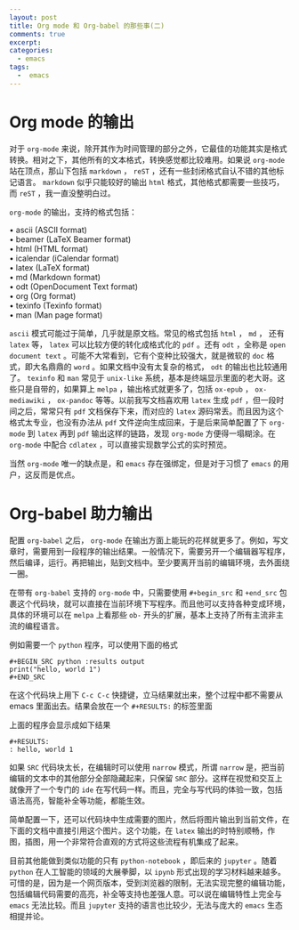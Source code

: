 ```yaml
---
layout: post
title: Org mode 和 Org-babel 的那些事(二)
comments: true
excerpt: 
categories:
  - emacs  
tags:
  -  emacs
---
```



# Org mode 的输出

对于 `org-mode` 来说，除开其作为时间管理的部分之外，它最佳的功能其实是格式转换。相对之下，其他所有的文本格式，转换感觉都比较难用。如果说 `org-mode` 站在顶点，那山下包括 `markdown` ， `reST` ，还有一些封闭格式自认不错的其他标记语言。 `markdown` 似乎只能较好的输出 `html` 格式，其他格式都需要一些技巧，而 `reST` ，我一直没整明白过。

`org-mode` 的输出，支持的格式包括：

<p class="verse">
• ascii (ASCII format)<br />
• beamer (LaTeX Beamer format)<br />
• html (HTML format)<br />
• icalendar (iCalendar format)<br />
• latex (LaTeX format)<br />
• md (Markdown format)<br />
• odt (OpenDocument Text format)<br />
• org (Org format)<br />
• texinfo (Texinfo format)<br />
• man (Man page format)<br />
</p>

`ascii` 模式可能过于简单，几乎就是原文档。常见的格式包括 `html` ， `md` ， 还有 `latex` 等， `latex` 可以比较方便的转化成格式化的 `pdf` 。还有 `odt` ，全称是 `open document text` 。可能不大常看到，它有个变种比较强大，就是微软的 `doc` 格式，即大名鼎鼎的 `word` 。如果文档中没有太复杂的格式， `odt` 的输出也比较通用了。 `texinfo` 和 `man` 常见于 `unix-like` 系统，基本是终端显示里面的老大哥。这些只是自带的，如果算上 `melpa` ，输出格式就更多了，包括 `ox-epub` ， `ox-mediawiki` ， `ox-pandoc` 等等。以前我写文档喜欢用 `latex` 生成 `pdf` ，但一段时间之后，常常只有 `pdf` 文档保存下来，而对应的 `latex` 源码常丢。而且因为这个格式太专业，也没有办法从 `pdf` 文件逆向生成回来，于是后来简单配置了下 `org-mode` 到 `latex` 再到 `pdf` 输出这样的链路，发现 `org-mode` 方便得一塌糊涂。在 `org-mode` 中配合 `cdlatex` ，可以直接实现数学公式的实时预览。

当然 `org-mode` 唯一的缺点是，和 `emacs` 存在强绑定，但是对于习惯了 `emacs` 的用户，这反而是优点。


# Org-babel 助力输出

配置 `org-babel` 之后， `org-mode` 在输出方面上能玩的花样就更多了。例如，写文章时，需要用到一段程序的输出结果。一般情况下，需要另开一个编辑器写程序，然后编译，运行。再把输出，贴到文档中。至少要离开当前的编辑环境，去外面绕一圈。

在带有 `org-babel` 支持的 `org-mode` 中，只需要使用 `#+begin_src` 和 `+end_src` 包裹这个代码块，就可以直接在当前环境下写程序。而且他可以支持各种变成环境，具体的环境可以在 `melpa` 上看那些 `ob-` 开头的扩展，基本上支持了所有主流非主流的编程语言。

例如需要一个 `python` 程序，可以使用下面的格式

    #+BEGIN_SRC python :results output  
    print("hello, world 1")
    #+END_SRC

在这个代码块上用下 `C-c C-c` 快捷键，立马结果就出来，整个过程中都不需要从 emacs 里面出去。结果会放在一个 `#+RESULTS:` 的标签里面

上面的程序会显示成如下结果

    #+RESULTS:
    : hello, world 1

如果 `SRC` 代码块太长，在编辑时可以使用 `narrow` 模式，所谓 `narrow` 是，把当前编辑的文本中的其他部分全部隐藏起来，只保留 `SRC` 部分。这样在视觉和交互上就像开了一个专门的 `ide` 在写代码一样。而且，完全与写代码的体验一致，包括语法高亮，智能补全等功能，都能生效。

简单配置一下，还可以代码块中生成需要的图片，然后将图片输出到当前文件，在下面的文档中直接引用这个图片。这个功能，在 `latex` 输出的时特别顺畅，作图，插图，用一个非常符合直观的方式将这些流程有机集成了起来。

目前其他能做到类似功能的只有 `python-notebook` ，即后来的 `jupyter` 。随着 `python` 在人工智能的领域的大展拳脚，以 `ipynb` 形式出现的学习材料越来越多。可惜的是，因为是一个网页版本，受到浏览器的限制，无法实现完整的编辑功能，包括编辑代码需要的高亮，补全等支持也差强人意。可以说在编辑特性上完全与 `emacs` 无法比较。而且 `jupyter` 支持的语言也比较少，无法与庞大的 `emacs` 生态相提并论。
